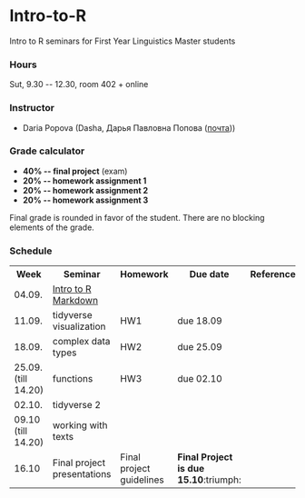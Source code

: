 # Intro-to-R

Intro to R seminars for First Year Linguistics Master students

### Hours

Sut, 9.30 -- 12.30, room 402 + online

### Instructor
* Daria Popova (Dasha, Дарья Павловна Попова ([почта](mailto:daschapopowa@gmail.com)))

### Grade calculator
* **40% -- final project** (exam)
* **20% -- homework assignment 1** 
* **20% -- homework assignment 2** 
* **20% -- homework assignment 3** 

Final grade is rounded in favor of the student. There are no blocking elements of the grade.

### Schedule
<table>
  <tr>
    <th>Week</th>
    <th>Seminar</th>
    <th>Homework</th>
    <th>Due date</th>
    <th>Reference</th>
  </tr>
   <tr>
    <td>04.09.</td>
    <td><a href="https://github.com/dashapopova/Intro-to-R/blob/main/04.09/Intro%20to%20R.md">Intro to R</a><br>
    <a href="https://github.com/dashapopova/Intro-to-R/blob/main/04.09/Markdown.md">Markdown</a></td>
    <td></td>
    <td></td>
    <td>
    </td>
  </tr>
  <tr>
    <td>11.09.</td>
    <td>tidyverse<br>
      visualization
    </td>
    <td>HW1</td>
    <td>due 18.09</td>
    <td>
    </td>
  </tr>
    <td>18.09.</td>
    <td>complex data types</td>
    <td>HW2</td>
    <td>due 25.09</td>
    <td></td>
   </tr>
    <tr>
    <td>25.09. (till 14.20)</td>
    <td>functions</td>
    <td>HW3</td>
    <td>due 02.10</td>
    <td>
  </td>
  </tr>
    <tr>
    <td>02.10.</td>
    <td>tidyverse 2
  </td>
    <td></td>
    <td></td>
    <td></td>
  </tr>
    <tr>
    <td>09.10 (till 14.20)</td>
    <td>
    working with texts
  </td>
    <td></td>
  <td></td>
    <td></td>
  </tr>
    <tr>
    <td>16.10</td>
    <td>
      Final project presentations
  </td>
    <td>Final project guidelines</td>
    <td><b>Final Project is due 15.10</b>:triumph:</td>
    <td></td>
  </tr>
  </tr>
</table>
